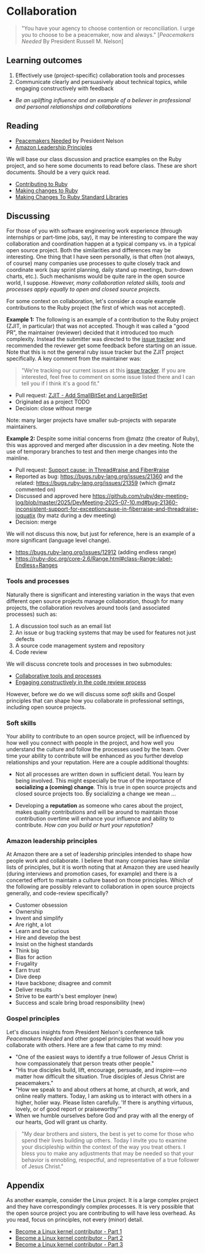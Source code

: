 # Collaboration

> "You have your agency to choose contention or reconciliation. I urge you to choose to be a peacemaker, now and always." [*Peacemakers Needed* By President Russell M. Nelson]

## Learning outcomes

1. Effectively use (project-specific) collaboration tools and processes
3. Communicate clearly and persuasively about technical topics, while engaging constructively with feedback 

* *Be an uplifting influence and an example of a believer in professional and personal relationships and collaborations*

## Reading

* [Peacemakers Needed](https://www.churchofjesuschrist.org/study/general-conference/2023/04/47nelson?lang=eng) by President Nelson
* [Amazon Leadership Principles](https://www.amazon.jobs/content/en/our-workplace/leadership-principles)

We will base our class discussion and practice examples on the Ruby project, and so here some documents to read before class. These are short documents. Should be a very quick read.

* [Contributing to Ruby](https://docs.ruby-lang.org/en/master/contributing/contributing_md.html)
* [Making changes to Ruby](https://docs.ruby-lang.org/en/master/contributing/making_changes_to_ruby_md.html)
* [Making Changes To Ruby Standard Libraries](https://docs.ruby-lang.org/en/master/contributing/making_changes_to_stdlibs_md.html)

## Discussing

For those of you with software engineering work experience (through internships or part-time jobs, say), it may be interesting to compare the way collaboration and coordination happen at a typical company vs. in a typical open source project. Both the similarities and differences may be interesting. One thing that I have seen personally, is that often (not always, of course) many companies use processes to quite closely track and coordinate work (say sprint planning, daily stand up meetings, burn-down charts, etc.). Such mechanisms would be quite rare in the open source world, I suppose. *However, many collaboration related skills, tools and processes apply equally to open and closed source projects.*

For some context on collaboration, let's consider a couple example contributions to the Ruby project (the first of which was not accepted).

**Example 1:** The following is an example of a contribution to the Ruby project (ZJIT, in particular) that was not accepted. Though it was called a "good PR", the maintainer (reviewer) decided that it introduced too much complexity. Instead the submitter was directed to the [issue tracker](https://github.com/Shopify/ruby/issues) and recommended the reviewer get some feedback before starting on an issue. Note that this is not the general ruby issue tracker but the ZJIT project specifically. A key comment from the maintainer was: 

> "We're tracking our current issues at this [issue tracker](https://github.com/Shopify/ruby/issues). If you are interested, feel free to comment on some issue listed there and I can tell you if I think it's a good fit."

* Pull request: [ZJIT - Add SmallBitSet and LargeBitSet](https://github.com/ruby/ruby/pull/14029)
* Originated as a project TODO
* Decision: close without merge

Note: many larger projects have smaller sub-projects with separate maintainers.

**Example 2:** Despite some initial concerns from @matz (the creator of Ruby), this was approved and merged after discussion in a dev meeting. Note the use of temporary branches to test and then merge changes into the mainline.

* Pull request: [Support cause: in Thread#raise and Fiber#raise](https://github.com/ruby/ruby/pull/13967)
* Reported as bug: https://bugs.ruby-lang.org/issues/21360 and the related: https://bugs.ruby-lang.org/issues/21359 (which @matz commented on)
* Discussed and approved here https://github.com/ruby/dev-meeting-log/blob/master/2025/DevMeeting-2025-07-10.md#bug-21360-inconsistent-support-for-exceptioncause-in-fiberraise-and-threadraise-ioquatix (by matz during a dev meeting)
* Decision: merge

We will not discuss this now, but just for reference, here is an example of a more significant (language level change).

* https://bugs.ruby-lang.org/issues/12912 (adding endless range)
* https://ruby-doc.org/core-2.6/Range.html#class-Range-label-Endless+Ranges

### Tools and processes

Naturally there is significant and interesting variation in the ways that even different open source projects manage collaboration, though for many projects, the collaboration revolves around tools (and associated processes) such as:

1. A discussion tool such as an email list
2. An issue or bug tracking systems that may be used for features not just defects
3. A source code management system and repository
4. Code review

We will discuss concrete tools and processes in two submodules:

* [Collaborative tools and processes](tools-and-processes.md)
* [Engaging constructively in the code review process](code-review.md)

However, before we do we will discuss some *soft skills* and Gospel principles that can shape how you collaborate in professional settings, including open source projects.

### Soft skills

Your ability to contribute to an open source project, will be influenced by how well you connect with people in the project, and how well you understand the culture and follow the processes used by the team. Over time your ability to contribute will be enhanced as you further develop relationships and your reputation. Here are a couple additional thoughts:

* Not all processes are written down in sufficient detail. You learn by being involved. This might especially be true of the importance of **socializing a (coming) change**. This is true in open source projects and closed source projects too. By socializing a change we mean ...

* Developing a **reputation** as someone who cares about the project, makes quality contributions and will be around to maintain those contribution overtime will enhance your influence and ability to contribute. *How can you build or hurt your reputation?*

### Amazon leadership principles

At Amazon there are a set of leadership principles intended to shape how people work and collaborate. I believe that many companies have similar lists of principles, but it is worth noting that at Amazon they are used heavily (during interviews and promotion cases, for example) and there is a concerted effort to maintain a culture based on those principles. Which of the following are possibly relevant to collaboration in open source projects generally, and code-review specifically?

* Customer obsession
* Ownership
* Invent and simplify
* Are right, a lot
* Learn and be curious
* Hire and develop the best
* Insist on the highest standards
* Think big
* Bias for action
* Frugality
* Earn trust
* Dive deep
* Have backbone; disagree and commit
* Deliver results
* Strive to be earth's best employer (new)
* Success and scale bring broad responsibility (new)

### Gospel principles

Let's discuss insights from President Nelson's conference talk *Peacemakers Needed* and other gospel principles that would how you collaborate with others. Here are a few that came to my mind:

* "One of the easiest ways to identify a true follower of Jesus Christ is how compassionately that person treats other people."
* "His true disciples build, lift, encourage, persuade, and inspire-—no matter how difficult the situation. True disciples of Jesus Christ are peacemakers."
* "How we speak to and about others at home, at church, at work, and online really matters. Today, I am asking us to interact with others in a higher, holier way. Please listen carefully. 'If there is anything virtuous, lovely, or of good report or praiseworthy'"
* When we humble ourselves before God and pray with all the energy of our hearts, God will grant us charity.

> "My dear brothers and sisters, the best is yet to come for those who spend their lives building up others. Today I invite you to examine your discipleship within the context of the way you treat others. I bless you to make any adjustments that may be needed so that your behavior is ennobling, respectful, and representative of a true follower of Jesus Christ."

## Appendix 

As another example, consider the Linux project. It is a large complex project and they have correspondingly complex processes. It is very possible that the open source project you are contributing to will have less overhead. As you read, focus on principles, not every (minor) detail.

* [Become a Linux kernel contributor - Part 1](https://hackerbikepacker.com/kernel-contributor-1)
* [Become a Linux kernel contributor - Part 2](https://hackerbikepacker.com/kernel-contributor-2)
* [Become a Linux kernel contributor - Part 3](https://hackerbikepacker.com/kernel-contributor-3)